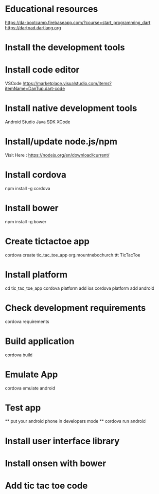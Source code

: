 # Educational resources
https://da-bootcamp.firebaseapp.com/?course=start_programming_dart
https://dartpad.dartlang.org
 
# Install the development tools
  
# Install code editor
  VSCode
  https://marketplace.visualstudio.com/items?itemName=DanTup.dart-code
   
# Install native development tools
   Android Studio
   Java SDK
   XCode

# Install/update node.js/npm
   Visit Here : https://nodejs.org/en/download/current/

# Install cordova
   npm install -g cordova

# Install bower
   npm install -g bower

# Create tictactoe app 
   cordova create tic_tac_toe_app org.mountnebochurch.ttt TicTacToe

# Install platform
   cd tic_tac_toe_app
   cordova platform add ios
   cordova platform add android

# Check development requirements
   cordova requirements

# Build application
   cordova build
# Emulate App
   cordova emulate android

# Test app
   ** put your android phone in developers mode **
   cordova run android
    
# Install user interface library
     
# Install onsen with bower

# Add tic tac toe code

